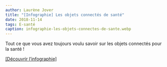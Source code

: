 ```yaml
---
author: Laurène Jover
title: "[Infographie] Les objets connectés de santé"
date: 2018-11-14
tags: E-santé
caption: infographie-les-objets-connectes-de-sante.webp
---
```


Tout ce que vous avez toujours voulu savoir sur les objets connectés pour la santé !

[[Découvrir l’infographie]](https://create.piktochart.com/output/33044991-kg-les-objets-connecte)
